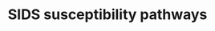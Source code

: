---
annotations:
- type: Pathway Ontology
  value: serotonin signaling pathway
- type: Disease Ontology
  value: sudden infant death syndrome
authors:
- MaintBot
- Egonw
- Ddigles
- Eweitz
description: In this model, we provide an integrated view of Sudden Infant Death Syndrome
  (SIDS) at the level of implicated tissues, signaling networks and genetics. The
  purpose of this model is to serve as an overview of research in this field and recommend
  new candidates for more focused or genome wide analyses. SIDS is the sudden and
  unexpected death of an infant (less than 1 year of age), almost always during deep
  sleep, where no cause of death can be found by autopsy. Factors that mediate SIDS
  are likely to be both biological and behavioral, such as sleeping position, environment
  and stress during a critical phase of infant development (http://www.nichd.nih.gov/health/topics/Sudden_Infant_Death_Syndrome.cfm).
  While no clear diagnostic markers currently exist, several polymorphisms have been
  identified which are significantly over-represented in distinct SIDS ethnic population.
  The large majority of these polymorphisms exist in genes associated with neuronal
  signaling, cardiac contraction and inflammatory response. These and other lines
  of evidence suggest that SIDS has a strong autonomic nervous system component (PMID:12350301).
  One of the neuronal nuclei most strongly implicated in SIDS has been the raphe nucleus
  of the brain stem. In this nuclei there are ultrastructural, cellular and molecular
  changes associated with SIDS relative to controls (PMID:19342987). This region of
  the brain is responsible for the large majority of serotonin that is produced in
  the human body and is functionally important in the regulation of normal cardiopulmonary
  activity, sleep and thermoregulation (see associated references).  Genes associated
  with serotonin synthesis and receptivity have some of the strongest genetic association
  with SIDS. Principle among these genes is the serotonin transporter SLC6A4 and the
  serotonin receptor HTR1A. SLC6A4 exhibits decreased expression in the raphe nucleus
  of the medulla oblongata and polymorphisms specifically associated with SIDS (PMID:19342987).
  In 75% of infants with SIDS, there is decreased HTR1A expression relative to controls
  along with an increase in the number of raphe serotonin neurons (PMID:19342987).
  Over-expression of the mouse orthologue of the HTR1A gene in the juvenile mouse
  medulla produces an analogous phenotype to SIDS with death due to bradycardia and
  hypothermia (PMID:18599790). These genes as well as those involved in serotonin
  synthesis are predicted to be transcriptionally regulated by a common factor, FEV
  (human orthologue of PET-1). PET-1 knock-out results in up to a 90% loss of serotonin
  neurons (PMID:12546819), while polymorphisms in FEV are over-represented in African
  American infants with SIDS. In addition to FEV, other transcription factors implicated
  in the regulation of these genes (Putative transcriptional regulators (TRs)) and
  FEV are also listed (see associated references). In addition to serotonin, vasopressin
  signaling and its regulation by serotonin appear to be important in a common pathway
  of cardiopulmonary regulation (PMID:2058745). A protein that associates with vasopressin
  signaling, named pituitary adenylate cyclase-activating polypeptide (ADCYAP1), results
  in a SIDS like phenotype, characterized by a high increase in spontaneous neonatal
  death, exacerbated by hypothermia and hypoxia (PMID:14608012), when disrupted in
  mice. Protein for this gene is widely distributed throughout the central nervous
  system (CNS), including autonomic control centers (PMID:12389210). ADCYAP1 and HTR1A
  are both predicted to be transcriptionally regulated by REST promoter binding. Regulation
  of G-protein coupled signaling pathways is illustrated for these genes, however,
  it is not clear whether ADCYAP1 acts directly upon raphe serotonin neurons.   Another
  potentially important class of receptors in SIDS is nicotine. Receptors for nicotine
  are expressed in serotonin neurons of the raphe throughout development (PMID:18986852).  Application
  of nicotine or cigarette smoke is sufficient to inhibit electrical activity of raphe
  serotonin neurons (PMID:17515803) and chronic nicotine infusion in rats decreases
  expression of SLC6A4 (PMID:18778441). Furthermore, nicotine exposure reduces both
  HTR1A and HTR2A immunoreactivity in several nuclei of the brainstem (PMID:17451658).  In
  addition to CNS abnormalities, several studies have identified a critical link between
  cardiac arrhythmia (long QT syndrome) and SIDS (PMID:18928334). A number of genetic
  association studies identified functionally modifying mutations in critical cardiac
  channels in as many as 10% of all SIDS cases (PMID:18928334). These mutations have
  been predicted to predispose infants for long QT syndrome and sudden death. The
  highest proportion of SIDS associated mutations (both inherited and sporadic) is
  found in the sodium channel gene SCN5A. Examination of putative transcriptional
  regulators for these genes, highlights a diverse set of factors as well as a relatively
  common one (SP1).  Finally, several miscellaneous mutations have been identified
  in genes associated with inflammatory response and thermoregulation. Infection is
  considered a significant risk factor for SIDS (PMID:19114412). For inflammatory
  associated genes, such as TNF alpha, interleukin 10 and complement component 4,
  many of these mutations are only significant in the presence of infection and SIDS.
  In addition to these mutations, cerebrospinal fluid levels of IL6 are increased
  in SIDS cases as well as IL6R levels in the arcuate nucleus of the brain, another
  major site of serotonin synthesis (PMID:19396608). Genes such as ILR6 and ADCYAP1
  are also associated with autoimmune disorders, thus SIDS may also be associated
  with autoinflammation of autonomic centers in the brain. Regulation of thermogenesis
  by brown adipose tissue has been proposed be an important component of SIDS, given
  that SIDS incidence is highest in the winter time and that animal models of SIDS
  demonstrate variation in body temperature. Interestingly, activation of raphe HTR1A
  decreases both shivering and peripheral vasoconstriction in piglets (18094064).
  Although a putative significant polymorphism was identified in the thermoregulator
  gene HSP60, this only occurred in one SIDS case. It is important to note that in
  the large majority of all these studies, sleeping position and smoking were among
  the most significant risk factors for SIDS.   In loving memory of Milo Salomonis
  (http://www.milosalomonis.org).
last-edited: 2021-05-23
organisms:
- Mus musculus
redirect_from:
- /index.php/Pathway:WP1266
- /instance/WP1266
schema-jsonld:
- '@context': https://schema.org/
  '@id': https://wikipathways.github.io/pathways/WP1266.html
  '@type': Dataset
  creator:
    '@type': Organization
    name: WikiPathways
  description: In this model, we provide an integrated view of Sudden Infant Death
    Syndrome (SIDS) at the level of implicated tissues, signaling networks and genetics.
    The purpose of this model is to serve as an overview of research in this field
    and recommend new candidates for more focused or genome wide analyses. SIDS is
    the sudden and unexpected death of an infant (less than 1 year of age), almost
    always during deep sleep, where no cause of death can be found by autopsy. Factors
    that mediate SIDS are likely to be both biological and behavioral, such as sleeping
    position, environment and stress during a critical phase of infant development
    (http://www.nichd.nih.gov/health/topics/Sudden_Infant_Death_Syndrome.cfm). While
    no clear diagnostic markers currently exist, several polymorphisms have been identified
    which are significantly over-represented in distinct SIDS ethnic population. The
    large majority of these polymorphisms exist in genes associated with neuronal
    signaling, cardiac contraction and inflammatory response. These and other lines
    of evidence suggest that SIDS has a strong autonomic nervous system component
    (PMID:12350301). One of the neuronal nuclei most strongly implicated in SIDS has
    been the raphe nucleus of the brain stem. In this nuclei there are ultrastructural,
    cellular and molecular changes associated with SIDS relative to controls (PMID:19342987).
    This region of the brain is responsible for the large majority of serotonin that
    is produced in the human body and is functionally important in the regulation
    of normal cardiopulmonary activity, sleep and thermoregulation (see associated
    references).  Genes associated with serotonin synthesis and receptivity have some
    of the strongest genetic association with SIDS. Principle among these genes is
    the serotonin transporter SLC6A4 and the serotonin receptor HTR1A. SLC6A4 exhibits
    decreased expression in the raphe nucleus of the medulla oblongata and polymorphisms
    specifically associated with SIDS (PMID:19342987). In 75% of infants with SIDS,
    there is decreased HTR1A expression relative to controls along with an increase
    in the number of raphe serotonin neurons (PMID:19342987). Over-expression of the
    mouse orthologue of the HTR1A gene in the juvenile mouse medulla produces an analogous
    phenotype to SIDS with death due to bradycardia and hypothermia (PMID:18599790).
    These genes as well as those involved in serotonin synthesis are predicted to
    be transcriptionally regulated by a common factor, FEV (human orthologue of PET-1).
    PET-1 knock-out results in up to a 90% loss of serotonin neurons (PMID:12546819),
    while polymorphisms in FEV are over-represented in African American infants with
    SIDS. In addition to FEV, other transcription factors implicated in the regulation
    of these genes (Putative transcriptional regulators (TRs)) and FEV are also listed
    (see associated references). In addition to serotonin, vasopressin signaling and
    its regulation by serotonin appear to be important in a common pathway of cardiopulmonary
    regulation (PMID:2058745). A protein that associates with vasopressin signaling,
    named pituitary adenylate cyclase-activating polypeptide (ADCYAP1), results in
    a SIDS like phenotype, characterized by a high increase in spontaneous neonatal
    death, exacerbated by hypothermia and hypoxia (PMID:14608012), when disrupted
    in mice. Protein for this gene is widely distributed throughout the central nervous
    system (CNS), including autonomic control centers (PMID:12389210). ADCYAP1 and
    HTR1A are both predicted to be transcriptionally regulated by REST promoter binding.
    Regulation of G-protein coupled signaling pathways is illustrated for these genes,
    however, it is not clear whether ADCYAP1 acts directly upon raphe serotonin neurons.   Another
    potentially important class of receptors in SIDS is nicotine. Receptors for nicotine
    are expressed in serotonin neurons of the raphe throughout development (PMID:18986852).  Application
    of nicotine or cigarette smoke is sufficient to inhibit electrical activity of
    raphe serotonin neurons (PMID:17515803) and chronic nicotine infusion in rats
    decreases expression of SLC6A4 (PMID:18778441). Furthermore, nicotine exposure
    reduces both HTR1A and HTR2A immunoreactivity in several nuclei of the brainstem
    (PMID:17451658).  In addition to CNS abnormalities, several studies have identified
    a critical link between cardiac arrhythmia (long QT syndrome) and SIDS (PMID:18928334).
    A number of genetic association studies identified functionally modifying mutations
    in critical cardiac channels in as many as 10% of all SIDS cases (PMID:18928334).
    These mutations have been predicted to predispose infants for long QT syndrome
    and sudden death. The highest proportion of SIDS associated mutations (both inherited
    and sporadic) is found in the sodium channel gene SCN5A. Examination of putative
    transcriptional regulators for these genes, highlights a diverse set of factors
    as well as a relatively common one (SP1).  Finally, several miscellaneous mutations
    have been identified in genes associated with inflammatory response and thermoregulation.
    Infection is considered a significant risk factor for SIDS (PMID:19114412). For
    inflammatory associated genes, such as TNF alpha, interleukin 10 and complement
    component 4, many of these mutations are only significant in the presence of infection
    and SIDS. In addition to these mutations, cerebrospinal fluid levels of IL6 are
    increased in SIDS cases as well as IL6R levels in the arcuate nucleus of the brain,
    another major site of serotonin synthesis (PMID:19396608). Genes such as ILR6
    and ADCYAP1 are also associated with autoimmune disorders, thus SIDS may also
    be associated with autoinflammation of autonomic centers in the brain. Regulation
    of thermogenesis by brown adipose tissue has been proposed be an important component
    of SIDS, given that SIDS incidence is highest in the winter time and that animal
    models of SIDS demonstrate variation in body temperature. Interestingly, activation
    of raphe HTR1A decreases both shivering and peripheral vasoconstriction in piglets
    (18094064). Although a putative significant polymorphism was identified in the
    thermoregulator gene HSP60, this only occurred in one SIDS case. It is important
    to note that in the large majority of all these studies, sleeping position and
    smoking were among the most significant risk factors for SIDS.   In loving memory
    of Milo Salomonis (http://www.milosalomonis.org).
  keywords:
  - Ryr2
  - Gata2
  - L-Tryptophan
  - Ep300
  - Rora
  - Rest
  - C4B
  - Il10
  - Nr3c1
  - C4A
  - Nkx3-1
  - Tph2
  - Ascl1
  - 'KCNH2 '
  - Foxm1
  - Ret
  - Nicotine
  - Chrnb4
  - KCNQ1
  - Scn5a
  - Ybx1
  - Fev
  - Ppargc1b
  - Lmx1b
  - En1
  - Cav3
  - Avp
  - Vipr2
  - Vipr1
  - Ece1
  - Gnb3
  - 5-HTP
  - Phox2a
  - Nkx2-2
  - Htr2a
  - Sp1
  - Htr1a
  - Tph1
  - Tlx3
  - Kcnq1
  - Ctcf
  - Ddc
  - 5-HT
  - Ppargc1a
  - Il6ra
  - Cc2d1a
  - Nfkb1
  - Cdca7l
  - Deaf1
  - Pou3f2
  - Phox2b
  - Adcyap1r1
  - Kcnh2
  - Slc6a4
  - Hes5
  - Maoa
  - Nfya
  - Hes1
  - Chrna4
  - Adcyap1
  - Creb1
  - Ar
  - 5-HIAA
  - Chrnb2
  - Hspd1
  - Gata3
  - Il6
  - Tnf
  license: CC0
  name: SIDS susceptibility pathways
seo: CreativeWork
title: SIDS susceptibility pathways
wpid: WP1266
---